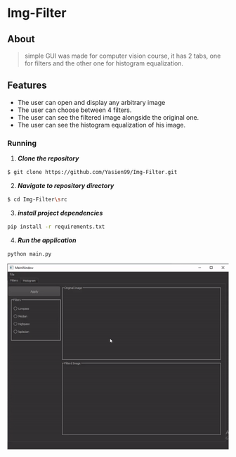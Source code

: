 # Img-Filter

## About

>simple GUI was made for computer vision course, it has 2 tabs, one for filters and the other one for histogram equalization.

## Features
- The user can open and display any arbitrary image
- The user can choose between 4 filters.
- The user can see the filtered image alongside the original one.
- The user can see the histogram equalization of his image.


### Running

1. **_Clone the repository_**

```sh
$ git clone https://github.com/Yasien99/Img-Filter.git
```
2. **_Navigate to repository directory_**
```sh
$ cd Img-Filter\src

```
3. **_install project dependencies_**
```sh
pip install -r requirements.txt
```
4. **_Run the application_**
```sh
python main.py
```

<div align="center">
  <img src="docs/img-filter.gif" />
</div>
